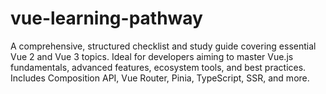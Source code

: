 # vue-learning-pathway
A comprehensive, structured checklist and study guide covering essential Vue 2 and Vue 3 topics. Ideal for developers aiming to master Vue.js fundamentals, advanced features, ecosystem tools, and best practices. Includes Composition API, Vue Router, Pinia, TypeScript, SSR, and more.
